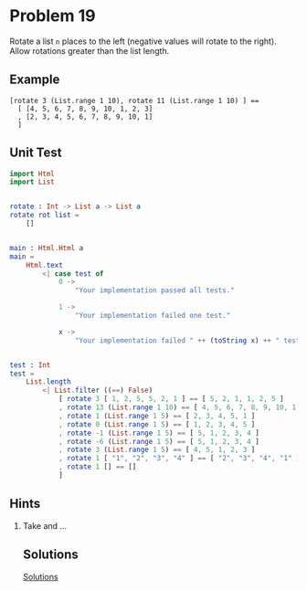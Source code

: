 # Problem 19

Rotate a list `n` places to the left \(negative values will rotate to the right\). Allow rotations greater than the list length.

## Example

```
[rotate 3 (List.range 1 10), rotate 11 (List.range 1 10) ] == 
  [ [4, 5, 6, 7, 8, 9, 10, 1, 2, 3]
  , [2, 3, 4, 5, 6, 7, 8, 9, 10, 1]
  ]
```

## Unit Test

```elm
import Html
import List


rotate : Int -> List a -> List a
rotate rot list =
    []


main : Html.Html a
main =
    Html.text
        <| case test of
            0 ->
                "Your implementation passed all tests."

            1 ->
                "Your implementation failed one test."

            x ->
                "Your implementation failed " ++ (toString x) ++ " tests."


test : Int
test =
    List.length
        <| List.filter ((==) False)
            [ rotate 3 [ 1, 2, 5, 5, 2, 1 ] == [ 5, 2, 1, 1, 2, 5 ]
            , rotate 13 (List.range 1 10) == [ 4, 5, 6, 7, 8, 9, 10, 1, 2, 3 ]
            , rotate 1 (List.range 1 5) == [ 2, 3, 4, 5, 1 ]
            , rotate 0 (List.range 1 5) == [ 1, 2, 3, 4, 5 ]
            , rotate -1 (List.range 1 5) == [ 5, 1, 2, 3, 4 ]
            , rotate -6 (List.range 1 5) == [ 5, 1, 2, 3, 4 ]
            , rotate 3 (List.range 1 5) == [ 4, 5, 1, 2, 3 ]
            , rotate 1 [ "1", "2", "3", "4" ] == [ "2", "3", "4", "1" ]
            , rotate 1 [] == []
            ]
```

## Hints

1. Take and ...
   ## Solutions

   [Solutions](../s/s19.md)



